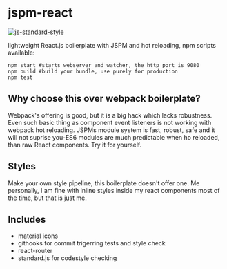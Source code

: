 # jspm-react 
[![js-standard-style](https://cdn.rawgit.com/feross/standard/master/badge.svg)](https://github.com/feross/standard)

lightweight React.js boilerplate with JSPM and hot reloading, npm scripts available:
```shell
npm start #starts webserver and watcher, the http port is 9080
npm build #build your bundle, use purely for production
npm test 
```

## Why choose this over webpack boilerplate?
Webpack's offering is good, but it is a big hack which lacks robustness. Even such basic thing as component event listeners is not working with webpack hot reloading. JSPMs module system is fast, robust, safe and it will not suprise you-ES6 modules are much predictable when ho reloaded, than raw React components. Try it for yourself.

## Styles
Make your own style pipeline, this boilerplate doesn't offer one. Me personally, I am fine with inline styles inside my react components most of the time, but that is just me.

## Includes
- material icons
- githooks for commit trigerring tests and style check
- react-router
- standard.js for codestyle checking
